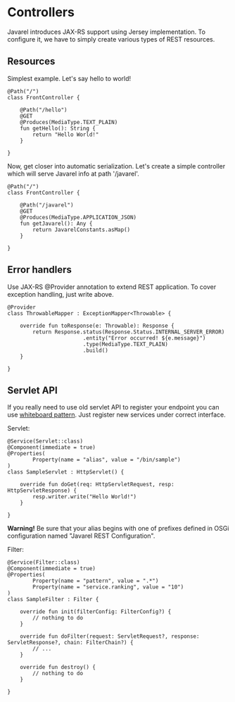 # Controllers

Javarel introduces JAX-RS support using Jersey implementation. To configure it, we have to simply create various types of REST resources.

## Resources

Simplest example. Let's say hello to world!

    @Path("/")
    class FrontController {
   
        @Path("/hello")
        @GET
        @Produces(MediaType.TEXT_PLAIN)
        fun getHello(): String {
            return "Hello World!"
        }
        
    }

Now, get closer into automatic serialization. Let's create a simple controller which will serve Javarel info at path '/javarel'.

    @Path("/")
    class FrontController {
   
        @Path("/javarel")
        @GET
        @Produces(MediaType.APPLICATION_JSON)
        fun getJavarel(): Any {
            return JavarelConstants.asMap()
        }
        
    }

## Error handlers

Use JAX-RS @Provider annotation to extend REST application. To cover exception handling, just write above.

    @Provider
    class ThrowableMapper : ExceptionMapper<Throwable> {
    
        override fun toResponse(e: Throwable): Response {
            return Response.status(Response.Status.INTERNAL_SERVER_ERROR)
                            .entity("Error occurred! ${e.message}")
                            .type(MediaType.TEXT_PLAIN)
                            .build()
        }
        
    }


## Servlet API

If you really need to use old servlet API to register your endpoint you can use [whiteboard pattern](http://felix.apache.org/documentation/subprojects/apache-felix-http-service.html). Just register new services under correct interface.

Servlet:

    @Service(Servlet::class)
    @Component(immediate = true)
    @Properties(
            Property(name = "alias", value = "/bin/sample")
    )
    class SampleServlet : HttpServlet() {

        override fun doGet(req: HttpServletRequest, resp: HttpServletResponse) {
            resp.writer.write("Hello World!")
        }

    }
    
**Warning!** Be sure that your alias begins with one of prefixes defined in OSGi configuration named "Javarel REST Configuration".
    
Filter:
    
    @Service(Filter::class)
    @Component(immediate = true)
    @Properties(
            Property(name = "pattern", value = ".*")
            Property(name = "service.ranking", value = "10")
    )
    class SampleFilter : Filter {
        
        override fun init(filterConfig: FilterConfig?) {
            // nothing to do
        }
    
        override fun doFilter(request: ServletRequest?, response: ServletResponse?, chain: FilterChain?) {
            // ...
        }
        
        override fun destroy() {
            // nothing to do
        }
        
    }

